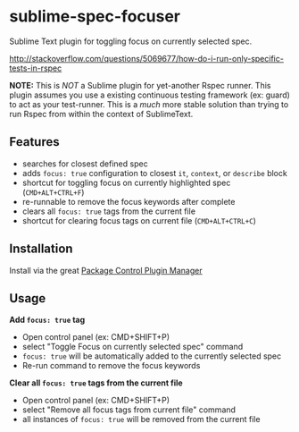 sublime-spec-focuser
====================

Sublime Text plugin for toggling focus on currently selected spec.

http://stackoverflow.com/questions/5069677/how-do-i-run-only-specific-tests-in-rspec

**NOTE:** This is *NOT* a Sublime plugin for yet-another Rspec runner.
This plugin assumes you use a existing continuous testing framework
(ex: guard) to act as your test-runner.  This is a *much* more stable
solution than trying to run Rspec from within the context of SublimeText.

## Features
* searches for closest defined spec
* adds `focus: true` configuration to closest `it`, `context`, or `describe` block
* shortcut for toggling focus on currently highlighted spec (`CMD+ALT+CTRL+F`)
* re-runnable to remove the focus keywords after complete
* clears all `focus: true` tags from the current file
* shortcut for clearing focus tags on current file (`CMD+ALT+CTRL+C`)

## Installation

Install via the great [Package Control Plugin Manager](https://sublime.wbond.net/)

## Usage

**Add `focus: true` tag**
* Open control panel (ex: CMD+SHIFT+P)
* select "Toggle Focus on currently selected spec" command
* `focus: true` will be automatically added to the currently selected spec
* Re-run command to remove the focus keywords

**Clear all `focus: true` tags from the current file**
* Open control panel (ex: CMD+SHIFT+P)
* select "Remove all focus tags from current file" command
* all instances of `focus: true` will be removed from the current file
